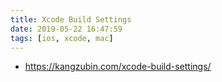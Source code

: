 ```yaml
---
title: Xcode Build Settings
date: 2019-05-22 16:47:59
tags: [ios, xcode, mac]
---
```


* <https://kangzubin.com/xcode-build-settings/>
